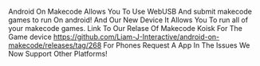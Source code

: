 
Android On Makecode Allows You To Use WebUSB And submit makecode games to run On android! And Our New Device                                                                                                              It Allows You To run all of your makecode games.
Link To Our Relase Of Makecode Koisk For The Game device https://github.com/Liam-J-Interactive/android-on-makecode/releases/tag/268                                                                                        For Phones Request A App In The Issues
We Now Support Other Platforms!
